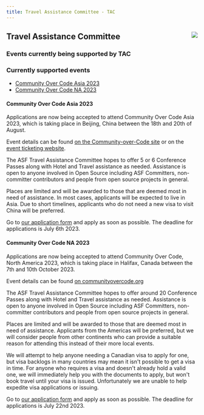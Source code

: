 ```yaml
---
title: Travel Assistance Committee - TAC
---
```


<div class="jumbotron">
<a href="https://www.apache.org/events/current-event.html"><img src="https://www.apache.org/events/current-event-125x125.png" style="float: right;"/></a>

## Travel Assistance Committee

### Events currently being supported by TAC

</div>

<a name="Index-Startingpoints"></a>

### Currently supported events

 * [Community Over Code Asia 2023](#community-over-code-asia-2023)
 * [Community Over Code NA 2023](#community-over-code-na-2023)

#### Community Over Code Asia 2023
Applications are now being accepted to attend Community Over Code Asia 2023,
which is taking place in Beijing, China between the 18th and 20th of August.

Event details can be found [on the Community-over-Code site](https://apachecon.com/acasia2023/)
or on the [event ticketing website](https://www.bagevent.com/event/8432178).

The ASF Travel Assistance Committee hopes to offer 5 or 6 Conference Passes 
along with Hotel and Travel assistance as needed. Assistance is open to 
anyone involved in Open Source including ASF Committers, non-committer 
contributors and people from open source projects in general.

Places are limited and will be awarded to those that are deemed most in need 
of assistance. In most cases, applicants will be expected to live in Asia.
Due to short timelines, applicants who do not need a new visa to visit China
will be preferred. 

Go to [our application form](https://tac-apply.apache.org) and apply as soon
as possible. The deadline for applications is July 6th 2023.

#### Community Over Code NA 2023
Applications are now being accepted to attend Community Over Code, North
America 2023, which is taking place in Halifax, Canada between the 7th and
10th October 2023.

Event details can be found [on communityovercode.org](https://communityovercode.org/)

The ASF Travel Assistance Committee hopes to offer around 20 Conference Passes 
along with Hotel and Travel assistance as needed. Assistance is open to 
anyone involved in Open Source including ASF Committers, non-committer 
contributors and people from open source projects in general.

Places are limited and will be awarded to those that are deemed most in need 
of assistance. Applicants from the Americas will be preferred, but we will
consider people from other continents who can provide a suitable reason
for attending this instead of their more local events.

We will attempt to help anyone needing a Canadian visa to apply for one, but
visa backlogs in many countries may mean it isn't possible to get a visa in 
time. For anyone who requires a visa and doesn't already hold a valid one,
we will immediately help you with the documents to apply, but won't book
travel until your visa is issued. Unfortunately we are unable to help
expedite visa applications or issuing.

Go to [our application form](https://tac-apply.apache.org) and apply as soon
as possible. The deadline for applications is July 22nd 2023.

</div>

